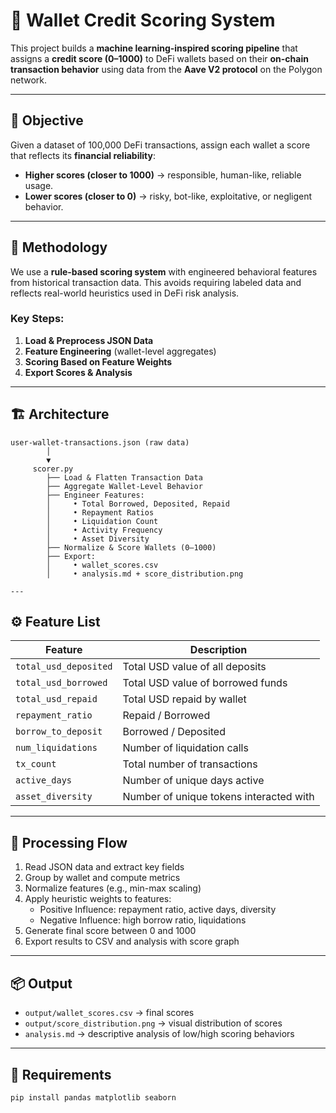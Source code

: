 # 🏦 Wallet Credit Scoring System

This project builds a **machine learning-inspired scoring pipeline** that assigns a **credit score (0–1000)** to DeFi wallets based on their **on-chain transaction behavior** using data from the **Aave V2 protocol** on the Polygon network.

---

## 📌 Objective

Given a dataset of 100,000 DeFi transactions, assign each wallet a score that reflects its **financial reliability**:

- **Higher scores (closer to 1000)** → responsible, human-like, reliable usage.
- **Lower scores (closer to 0)** → risky, bot-like, exploitative, or negligent behavior.

---

## 🧠 Methodology

We use a **rule-based scoring system** with engineered behavioral features from historical transaction data. This avoids requiring labeled data and reflects real-world heuristics used in DeFi risk analysis.

### Key Steps:

1. **Load & Preprocess JSON Data**
2. **Feature Engineering** (wallet-level aggregates)
3. **Scoring Based on Feature Weights**
4. **Export Scores & Analysis**

---

## 🏗️ Architecture

```text
user-wallet-transactions.json (raw data)
        │
        ▼
     scorer.py
        ├── Load & Flatten Transaction Data
        ├── Aggregate Wallet-Level Behavior
        ├── Engineer Features:
        │     • Total Borrowed, Deposited, Repaid
        │     • Repayment Ratios
        │     • Liquidation Count
        │     • Activity Frequency
        │     • Asset Diversity
        ├── Normalize & Score Wallets (0–1000)
        ├── Export:
        │     • wallet_scores.csv
        │     • analysis.md + score_distribution.png

---
```
## ⚙️ Feature List

| Feature               | Description                             |
| --------------------- | --------------------------------------- |
| `total_usd_deposited` | Total USD value of all deposits         |
| `total_usd_borrowed`  | Total USD value of borrowed funds       |
| `total_usd_repaid`    | Total USD repaid by wallet              |
| `repayment_ratio`     | Repaid / Borrowed                       |
| `borrow_to_deposit`   | Borrowed / Deposited                    |
| `num_liquidations`    | Number of liquidation calls             |
| `tx_count`            | Total number of transactions            |
| `active_days`         | Number of unique days active            |
| `asset_diversity`     | Number of unique tokens interacted with |

---

## 🔁 Processing Flow

1. Read JSON data and extract key fields
2. Group by wallet and compute metrics
3. Normalize features (e.g., min-max scaling)
4. Apply heuristic weights to features:
   - Positive Influence: repayment ratio, active days, diversity
   - Negative Influence: high borrow ratio, liquidations
5. Generate final score between 0 and 1000
6. Export results to CSV and analysis with score graph

---

## 📦 Output

- `output/wallet_scores.csv` → final scores
- `output/score_distribution.png` → visual distribution of scores
- `analysis.md` → descriptive analysis of low/high scoring behaviors

---

## 🚀 Requirements

```bash
pip install pandas matplotlib seaborn
```
